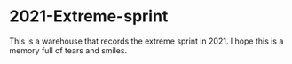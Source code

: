 # 2021-Extreme-sprint
This is a warehouse that records the extreme sprint in 2021. I hope this is a memory full of tears and smiles.
